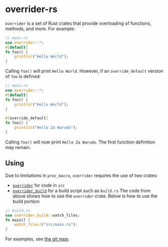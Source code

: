 # overrider-rs

`overrider` is a set of Rust crates that provide overloading of functions, methods, and more. For example:

```rust
// main.rs
use overrider::*;
#[default]
fn foo() {
    println!("Hello World");
}
```

Calling `foo()` will print `Hello World`. However, if an `override_default` version
of `foo` is defined:

```rust
// main.rs
use overrider::*;
#[default]
fn foo() {
    println!("Hello World");
}

#[override_default]
fn foo() {
    println!("Hello Za Warudo");
}
```

Calling `foo()` will now print `Hello Za Warudo`. The first function definition may remain.


## Using
Due to limitations in `proc_macro`, `overrider` requires the use of two crates:
- [`overrider`](https://crates.io/crates/overrider) for code in `src`
- [`overrider_build`](https://crates.io/crates/overrider_build) for a build script such as `build.rs`
The code from above shows how to use the `overrider` crate.
Below is how to use the build portion:
```rust
// build.rs
use overrider_build::watch_files;
fn main() {
    watch_files!("src/main.rs");
}

```

For examples, see [the git repo](https://github.com/Shizcow/overrider-rs/tree/master/examples).

